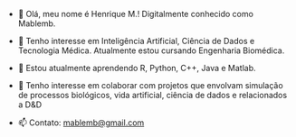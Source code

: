 - 👋 Olá, meu nome é Henrique M.! Digitalmente conhecido como Mablemb.

- 👀 Tenho interesse em Inteligência Artificial, Ciência de Dados e Tecnologia Médica.
Atualmente estou cursando Engenharia Biomédica.

- 🌱 Estou atualmente aprendendo R, Python, C++, Java e Matlab.

- 💞️ Tenho interesse em colaborar com projetos que envolvam simulação de processos biológicos,
vida artificial, ciência de dados e relacionados a D&D

- 📫 Contato: mablemb@gmail.com

